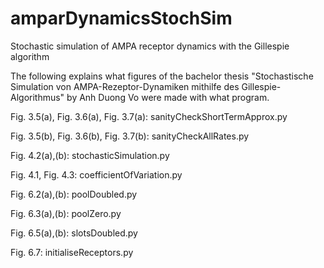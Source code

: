 # amparDynamicsStochSim

Stochastic simulation of AMPA receptor dynamics with the Gillespie algorithm

The following explains what figures of the bachelor thesis "Stochastische Simulation von AMPA-Rezeptor-Dynamiken mithilfe des Gillespie-Algorithmus" by Anh Duong Vo were made with what program.

Fig. 3.5(a), Fig. 3.6(a), Fig. 3.7(a): sanityCheckShortTermApprox.py

Fig. 3.5(b), Fig. 3.6(b), Fig. 3.7(b): sanityCheckAllRates.py

Fig. 4.2(a),(b): stochasticSimulation.py

Fig. 4.1, Fig. 4.3: coefficientOfVariation.py

Fig. 6.2(a),(b): poolDoubled.py

Fig. 6.3(a),(b): poolZero.py

Fig. 6.5(a),(b): slotsDoubled.py

Fig. 6.7: initialiseReceptors.py


